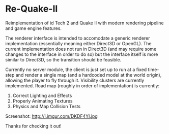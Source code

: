 Re-Quake-II
===========

Reimplementation of id Tech 2 and Quake II with modern rendering pipeline and game engine features.

The renderer interface is intended to accomodate a generic renderer implementation (essentially meaning either Direct3D or OpenGL). The current implementation does not run in Direct3D (and may require some changes to the interface in order to do so) but the interface itself is more similar to Direct3D, so the transition should be feasible.

Currently no server module, the client is just set up to run at a fixed time-step and render a single map (and a hardcoded model at the world origin), allowing the player to fly through it. Visibility clusters are currently implemented. Road map (roughly in order of implementation) is currently:

  1. Correct Lighting and Effects
  2. Properly Animating Textures
  3. Physics and Map Collision Tests
  
Screenshot: http://i.imgur.com/DKDF4Yl.jpg
  
Thanks for checking it out!
